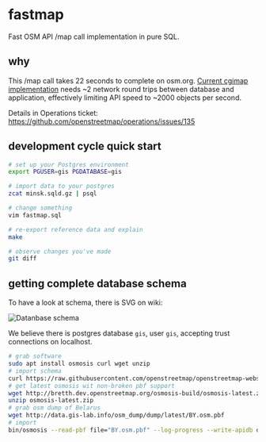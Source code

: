 # fastmap
Fast OSM API /map call implementation in pure SQL.

## why

This /map call takes 22 seconds to complete on osm.org. [Current cgimap implementation](https://github.com/zerebubuth/openstreetmap-cgimap/blob/ff414930a7db284f00dfb91bd3e000cb126e5d69/src/backend/apidb/readonly_pgsql_selection.cpp) needs ~2 network round trips between database and application, effectively limiting API speed to ~2000 objects per second.

Details in Operations ticket: https://github.com/openstreetmap/operations/issues/135

## development cycle quick start

```bash
# set up your Postgres environment
export PGUSER=gis PGDATABASE=gis

# import data to your postgres
zcat minsk.sqld.gz | psql

# change something
vim fastmap.sql

# re-export reference data and explain
make

# observe changes you've made
git diff
```

## getting complete database schema

To have a look at schema, there is SVG on wiki:

![Datanbase schema](https://wiki.openstreetmap.org/w/images/thumb/5/58/OSM_DB_Schema_2016-12-13.svg/4529px-OSM_DB_Schema_2016-12-13.svg.png)

We believe there is postgres database `gis`, user `gis`, accepting trust connections on localhost.

```bash
# grab software
sudo apt install osmosis curl wget unzip
# import schema
curl https://raw.githubusercontent.com/openstreetmap/openstreetmap-website/master/db/structure.sql | psql
# get latest osmosis wit non-broken pbf support
wget http://bretth.dev.openstreetmap.org/osmosis-build/osmosis-latest.zip
unzip osmosis-latest.zip
# grab osm dump of Belarus
wget http://data.gis-lab.info/osm_dump/dump/latest/BY.osm.pbf
# import
bin/osmosis --read-pbf file="BY.osm.pbf" --log-progress --write-apidb database="gis" user="gis" host="localhost" validateSchemaVersion=no
```
